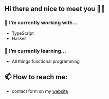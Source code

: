 ## Hi there and nice to meet you 🍻👋


### 🔭 I’m currently working  with...
- TypeScript
- Haskell

### 🌱 I’m currently learning...
- All things functional programming

## 📫 How to reach me:
- contact form on my [website](japiirainen.com)

